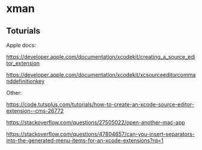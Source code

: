 # xman

## Toturials

Apple docs:

https://developer.apple.com/documentation/xcodekit/creating_a_source_editor_extension

https://developer.apple.com/documentation/xcodekit/xcsourceeditorcommanddefinitionkey

Other:

https://code.tutsplus.com/tutorials/how-to-create-an-xcode-source-editor-extension--cms-26772

https://stackoverflow.com/questions/27505022/open-another-mac-app

https://stackoverflow.com/questions/47804657/can-you-insert-separators-into-the-generated-menu-items-for-an-xcode-extensions?rq=1
